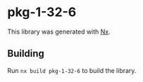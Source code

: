 # pkg-1-32-6

This library was generated with [Nx](https://nx.dev).

## Building

Run `nx build pkg-1-32-6` to build the library.
